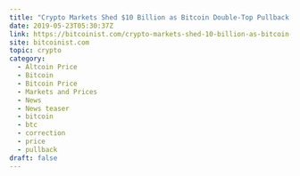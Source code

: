 ```yaml
---
title: "Crypto Markets Shed $10 Billion as Bitcoin Double-Top Pullback Begins"
date: 2019-05-23T05:30:37Z
link: https://bitcoinist.com/crypto-markets-shed-10-billion-as-bitcoin-double-top-pullback-begins/?utm_medium=RSS&utm_source=hune
site: bitcoinist.com
topic: crypto
category:
  - Altcoin Price
  - Bitcoin
  - Bitcoin Price
  - Markets and Prices
  - News
  - News teaser
  - bitcoin
  - btc
  - correction
  - price
  - pullback
draft: false
---
```

